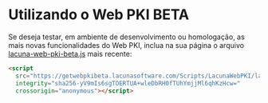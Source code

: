 # Utilizando o Web PKI BETA

Se deseja testar, em ambiente de desenvolvimento ou homologação, as mais novas funcionalidades do Web PKI, inclua na sua página o arquivo [lacuna-web-pki-beta.js](https://getwebpkibeta.lacunasoftware.com/Scripts/LacunaWebPKI/lacuna-web-pki-beta-2.12.0.min.js) mais recente:
```html
<script
  src="https://getwebpkibeta.lacunasoftware.com/Scripts/LacunaWebPKI/lacuna-web-pki-beta-2.12.0.min.js"
  integrity="sha256-yV9mIs6sgTOERTUA+wleDbRH0fTUhYmjjMl6qhKzHcw="
  crossorigin="anonymous"></script>
```